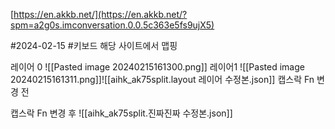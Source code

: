 [https://en.akkb.net/](https://en.akkb.net/?spm=a2g0s.imconversation.0.0.5c363e5fs9ujX5)

#2024-02-15 
#키보드
해당 사이트에서 맵핑 

레이어 0
![[Pasted image 20240215161300.png]]
레이어1
![[Pasted image 20240215161311.png]]![[aihk_ak75split.layout 레이어 수정본.json]] 캡스락 Fn 변경 전 

캡스락 Fn 변경 후 
![[aihk_ak75split.진짜진짜 수정본.json]]


